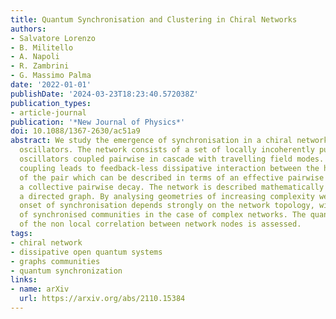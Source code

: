 ```yaml
---
title: Quantum Synchronisation and Clustering in Chiral Networks
authors:
- Salvatore Lorenzo
- B. Militello
- A. Napoli
- R. Zambrini
- G. Massimo Palma
date: '2022-01-01'
publishDate: '2024-03-23T18:23:40.572038Z'
publication_types:
- article-journal
publication: '*New Journal of Physics*'
doi: 10.1088/1367-2630/ac51a9
abstract: We study the emergence of synchronisation in a chiral network of harmonic
  oscillators. The network consists of a set of locally incoherently pumped harmonic
  oscillators coupled pairwise in cascade with travelling field modes. Such cascaded
  coupling leads to feedback-less dissipative interaction between the harmonic oscillators
  of the pair which can be described in terms of an effective pairwise Hamiltonian
  a collective pairwise decay. The network is described mathematically in terms of
  a directed graph. By analysing geometries of increasing complexity we show how the
  onset of synchronisation depends strongly on the network topology, with the emergence
  of synchronised communities in the case of complex networks. The quantum nature
  of the non local correlation between network nodes is assessed.
tags:
- chiral network
- dissipative open quantum systems
- graphs communities
- quantum synchronization
links:
- name: arXiv
  url: https://arxiv.org/abs/2110.15384
---
```


